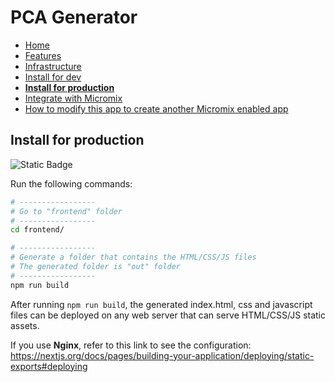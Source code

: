 # PCA Generator

- [Home](README.md)
- [Features](features.md)
- [Infrastructure](infrastructure.md)
- [Install for dev](install_for_dev.md)
- **[Install for production](install_for_production.md)**
- [Integrate with Micromix](integrate_with_micromix.md)
- [How to modify this app to create another Micromix enabled app](how_to_modify_this_app_to_create_another_micromix_enabled_app.md)

## Install for production

![Static Badge](https://img.shields.io/badge/Frontend-blue)

Run the following commands:

```bash
# -----------------
# Go to "frontend" folder
# -----------------
cd frontend/

# -----------------
# Generate a folder that contains the HTML/CSS/JS files
# The generated folder is "out" folder
# -----------------
npm run build

```
After running `npm run build`, the generated index.html, css and javascript files can be deployed on any web server that can serve HTML/CSS/JS static assets. 

If you use **Nginx**, refer to this link to see the configuration: 
https://nextjs.org/docs/pages/building-your-application/deploying/static-exports#deploying 
